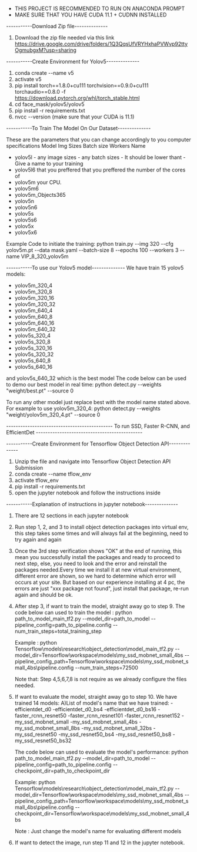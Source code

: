 * THIS PROJECT IS RECOMMENDED TO RUN ON ANACONDA PROMPT
* MAKE SURE THAT YOU HAVE CUDA 11.1 + CUDNN INSTALLED

-----------Download Zip file--------------
1) Download the zip file needed via this link
https://drive.google.com/drive/folders/1Q3QqsUfVRYHxhaPVWvp92ttyOgmubgxM?usp=sharing

-----------Create Environment for Yolov5--------------
1) conda create --name v5
2) activate v5
3) pip install torch==1.8.0+cu111 torchvision==0.9.0+cu111 torchaudio==0.8.0 -f https://download.pytorch.org/whl/torch_stable.html
4) cd face_mask/yolov5/yolov5
5) pip install -r requirements.txt
6) nvcc --version (make sure that your CUDA is 11.1)

-----------To Train The Model On Our Dataset--------------

These are the parameters that you can change accordingly to you computer specifications
Model			Img Sizes		Batch size		Workers				Name
- yolov5l		- any image sizes	- any batch sizes	- It should be lower thant	- Give a name to your training
- yolov5l6		  that you preffered	  that you preffered	  the number of the cores of
- yolov5m								  your CPU.
- yolov5m6
- yolov5m_Objects365
- yolov5n
- yolov5n6
- yolov5s
- yolov5s6
- yolov5x
- yolov5x6

Example Code to initiate the training:
python train.py --img 320 --cfg yolov5m.pt --data mask.yaml --batch-size 8 --epochs 100 --workers 3 --name VIP_8_320_yolov5m

-----------To use our Yolov5 model--------------
We have train 15 yolov5 models:
- yolov5m_320_4
- yolov5m_320_8
- yolov5m_320_16
- yolov5m_320_32
- yolov5m_640_4
- yolov5m_640_8
- yolov5m_640_16
- yolov5m_640_32
- yolov5s_320_4
- yolov5s_320_8
- yolov5s_320_16
- yolov5s_320_32
- yolov5s_640_8
- yolov5s_640_16

and yolov5s_640_32 which is the best model
The code below can be used to demo our best model in real time:
python detect.py --weights "weight/best.pt" --source 0

To run any other model just replace best with the model name stated above. For example to use yolov5m_320_4:
python detect.py --weights "weight/yolov5m_320_4.pt" --source 0

--------------------------------------------- To run SSD, Faster R-CNN, and EfficientDet ---------------------------------------------

-----------Create Environment for Tensorflow Object Detection API--------------
1) Unzip the file and navigate into Tensorflow Object Detection API Submission
2) conda create --name tflow_env
3) activate tflow_env
4) pip install -r requirements.txt
5) open the jupyter notebook and follow the instructions inside

-----------Explanation of instructions in jupyter notebook--------------
1) There are 12 sections in each jupyter notebook
2) Run step 1, 2, and 3 to install object detection packages into virtual env,
   this step takes some times and will always fail at the beginning, need to try
   again and again 
3) Once the 3rd step verification shows "OK" at the end of running, this mean you
   successfully install the packages and ready to proceed to next step, else, you
   need to look and the error and reinstall the packages needed.Every time we install 
   it at new virtual environment, different error are shown, so we hard to determine
   which error will occurs at your site. But based on our experience installing at 4 pc,
   the errors are just "xxx package not found", just install that package, re-run again 
   and should be ok.
4) After step 3, if want to train the model, straight away go to step 9. The code below can 
   used to train the model :
   python path_to_model_main_tf2.py --model_dir=path_to_model --pipeline_config=path_to_pipeline.config --num_train_steps=total_training_step

   Example : 
   python Tensorflow\models\research\object_detection\model_main_tf2.py --model_dir=Tensorflow\workspace\models\my_ssd_mobnet_small_4bs --pipeline_config_path=Tensorflow\workspace\models\my_ssd_mobnet_small_4bs\pipeline.config 
   --num_train_steps=72500

   Note that: Step 4,5,6,7,8 is not require as we already configure the files needed.

5) If want to evaluate the model, straight away go to step 10. We have trained 14 models:
   A)List of model's name that we have trained:
   -efficientdet_d0
   -efficientdet_d0_bs4
   -efficientdet_d0_bs16
   -faster_rcnn_resnet50
   -faster_rcnn_resnet101
   -faster_rcnn_resnet152
   -my_ssd_mobnet_small
   -my_ssd_mobnet_small_4bs
   -my_ssd_mobnet_small_8bs
   -my_ssd_mobnet_small_32bs
   -my_ssd_resnet50
   -my_ssd_resnet50_bs4
   -my_ssd_resnet50_bs8
   -my_ssd_resnet50_bs32

   The code below can used to evaluate the model's performance:
   python path_to_model_main_tf2.py --model_dir=path_to_model --pipeline_config=path_to_pipeline.config --checkpoint_dir=path_to_checkpoint_dir

   Example:
   python Tensorflow\models\research\object_detection\model_main_tf2.py --model_dir=Tensorflow\workspace\models\my_ssd_mobnet_small_4bs --pipeline_config_path=Tensorflow\workspace\models\my_ssd_mobnet_small_4bs\pipeline.config --checkpoint_dir=Tensorflow\workspace\models\my_ssd_mobnet_small_4bs

   Note : Just change the model's name for evaluating different models

6) If want to detect the image, run step 11 and 12 in the jupyter notebook.


